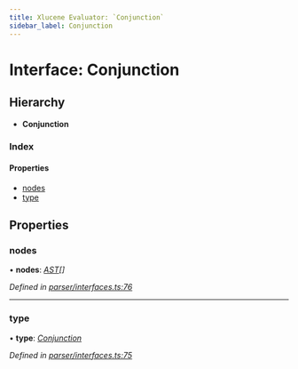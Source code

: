 ```yaml
---
title: Xlucene Evaluator: `Conjunction`
sidebar_label: Conjunction
---
```


# Interface: Conjunction

## Hierarchy

* **Conjunction**

### Index

#### Properties

* [nodes](conjunction.md#nodes)
* [type](conjunction.md#type)

## Properties

###  nodes

• **nodes**: *[AST](../overview.md#ast)[]*

*Defined in [parser/interfaces.ts:76](https://github.com/terascope/teraslice/blob/a2250fb9/packages/xlucene-evaluator/src/parser/interfaces.ts#L76)*

___

###  type

• **type**: *[Conjunction](../enums/asttype.md#conjunction)*

*Defined in [parser/interfaces.ts:75](https://github.com/terascope/teraslice/blob/a2250fb9/packages/xlucene-evaluator/src/parser/interfaces.ts#L75)*
